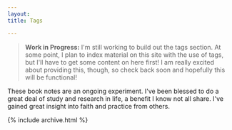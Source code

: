 ```yaml
---
layout: 
title: Tags

---
```


<!-- Move this back out of the tags folder and add "page" as the layout type in front matter to use as a tags index.-->

> **Work in Progress:**
> I'm still working to build out the tags section. At some point, I plan to index material on this site with the use of tags, but I'll have to get some content on here first! I am really excited about providing this, though, so check back soon and hopefully this will be functional!

These book notes are an ongoing experiment. I've been blessed to do a great deal of study and research in life, a benefit I know not all share. I've gained great insight into faith and practice from others.

{% include archive.html %}
